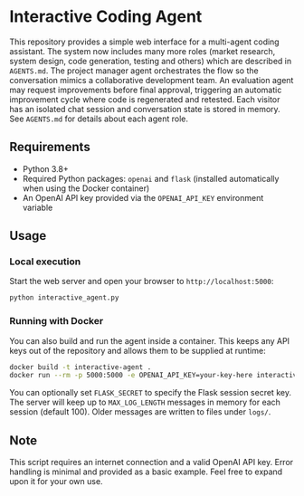 # Interactive Coding Agent

This repository provides a simple web interface for a multi-agent coding assistant. The system now includes many more roles (market research, system design, code generation, testing and others) which are described in `AGENTS.md`. The project manager agent orchestrates the flow so the conversation mimics a collaborative development team. An evaluation agent may request improvements before final approval, triggering an automatic improvement cycle where code is regenerated and retested. Each visitor has an isolated chat session and conversation state is stored in memory.
See `AGENTS.md` for details about each agent role.

## Requirements

- Python 3.8+
- Required Python packages: `openai` and `flask` (installed automatically when using the Docker container)
- An OpenAI API key provided via the `OPENAI_API_KEY` environment variable

## Usage

### Local execution

Start the web server and open your browser to `http://localhost:5000`:

```bash
python interactive_agent.py
```

### Running with Docker

You can also build and run the agent inside a container. This keeps any API keys out of the repository and allows them to be supplied at runtime:

```bash
docker build -t interactive-agent .
docker run --rm -p 5000:5000 -e OPENAI_API_KEY=your-key-here interactive-agent
```

You can optionally set `FLASK_SECRET` to specify the Flask session secret key.
The server will keep up to `MAX_LOG_LENGTH` messages in memory for each session
(default 100). Older messages are written to files under `logs/`.

## Note

This script requires an internet connection and a valid OpenAI API key. Error handling is minimal and provided as a basic example. Feel free to expand upon it for your own use.
